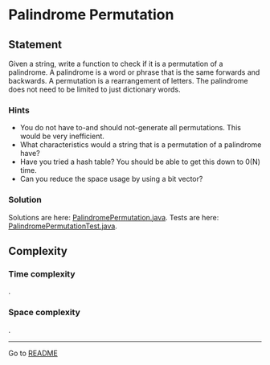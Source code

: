 # Palindrome Permutation

## Statement

Given a string, write a function to check if it is a permutation of a palindrome. A palindrome is a word or phrase that 
is the same forwards and backwards. A permutation is a rearrangement of letters. The palindrome does not need to be 
limited to just dictionary words.

### Hints

- You do not have to-and should not-generate all permutations. This would be very inefficient.
- What characteristics would a string that is a permutation of a palindrome have?
- Have you tried a hash table? You should be able to get this down to 0(N) time.
- Can you reduce the space usage by using a bit vector?

### Solution

Solutions are here:
[PalindromePermutation.java](../../../src/main/java/com/github/akarazhev/challenge/interview/arraysandstrings/PalindromePermutation.java 
"PalindromePermutation.java").
Tests are here:
[PalindromePermutationTest.java](../../../src/test/java/com/github/akarazhev/challenge/interview/arraysandstrings/PalindromePermutationTest.java 
"PalindromePermutationTest.java").

## Complexity

### Time complexity

.

### Space complexity

.

<hr>

Go to [README](../../../README.md "README.me")